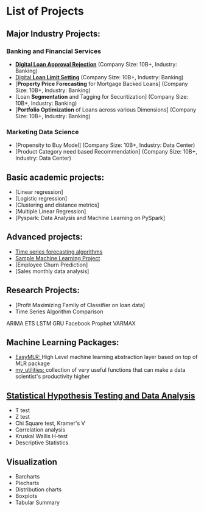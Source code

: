 # List of Projects

## Major Industry Projects:
### Banking and Financial Services
- [**Digital Loan Approval Rejection**](https://www.maybank2u.com.my/maybank2u/malaysia/en/business/financing/working_capital/business/sme_clean_loan_financing.page)
(Company Size: 10B+, Industry: Banking)
- [Digital **Loan Limit Setting**](https://www.maybank2u.com.my/maybank2u/malaysia/en/business/financing/working_capital/business/sme_clean_loan_financing.page)
(Company Size: 10B+, Industry: Banking)
- [**Property Price Forecasting** for Mortgage Backed Loans]
(Company Size: 10B+, Industry: Banking)
- [Loan **Segmentation** and Tagging for Securitization]
(Company Size: 10B+, Industry: Banking)
- [**Portfolio Optimization** of Loans across various Dimensions]
(Company Size: 10B+, Industry: Banking)

### Marketing Data Science 
- [Propensity to Buy Model]  (Company Size: 10B+, Industry: Data Center)
- [Product Category need based Recommendation] (Company Size: 10B+, Industry: Data Center)


## Basic academic projects:
- [Linear regression]
- [Logistic regression]
- [Clustering and distance metrics]
- [Multiple Linear Regression]
- [Pyspark: Data Analysis and Machine Learning on PySpark]

## Advanced projects:
- [Time series forecasting algorithms](https://github.com/urmanml/Samples/tree/time-series)
- [Sample Machine Learning Project](https://github.com/urmanml/Samples/tree/classification-project)
- [Employee Churn Prediction]
- [Sales monthly data analysis]

## Research Projects:
- [Profit Maximizing Family of Classifier on loan data]
- Time Series Algorithm Comparison

ARIMA
ETS
LSTM
GRU
Facebook Prophet
VARMAX


## Machine Learning Packages:
- [EasyMLR: ](https://github.com/urmanml/easyMLR)
High Level machine learning abstraction layer based on top of MLR package
- [my_utilities: ](https://github.com/urmanml/codebase/tree/master/my_utilities)
collection of very useful functions that can make a data scientist's productivity higher

## [Statistical Hypothesis Testing and Data Analysis](https://github.com/urmanml/codebase/blob/master/my_utilities/my_statistical_tests.py)
- T test
- Z test
- Chi Square test, Kramer's V
- Correlation analysis
- Kruskal Wallis H-test
- Descriptive Statistics

## Visualization 
- Barcharts
- Piecharts
- Distribution charts
- Boxplots
- Tabular Summary

